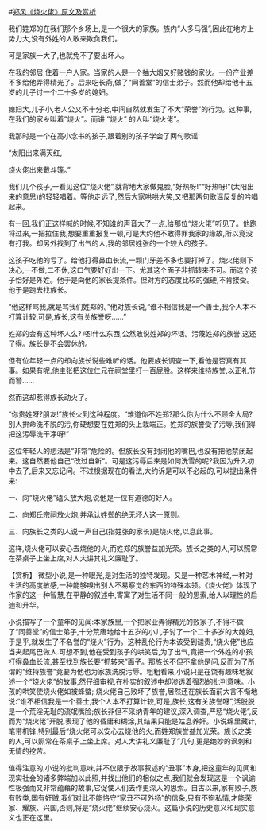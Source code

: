 #[郑风《烧火佬》原文及赏析](https://www.vrrw.net/wx/15005.html)

我们姓郑的在我们那个乡场上,是一个很大的家族。族内“人多马强”,因此在地方上势力大,没有外姓的人敢来欺负我们。

可是家族一大了,也就免不了要出坏人。

在我的邻居,住着一户人家。当家的人是一个抽大烟又好赌钱的家伙。一份产业差不多给他弄得精光了。后来吃长斋,做了“同善堂”的信士弟子。然而他却给他十五岁的儿子讨一个二十多岁的媳妇。

媳妇大,儿子小,老人公又不十分老,中间自然就发生了不大“荣誉”的行为。这种事,在我们的家乡叫着“烧火”。而讲 “烧火” 的人叫“烧火佬”。

我那时是一个在高小念书的孩子,跟着别的孩子学会了两句歌谣:

“太阳出来满天红,

烧火佬出来戴斗篷。”

我们几个孩子,一看见这位“烧火佬”,就背地大家做鬼脸,“好热呀!”“好热呀!”(太阳出来的意思)的轻轻唱着。等他走远了,然后大家哄哄大笑,又把那两句歌谣反复的吟唱起来。

有一回,我们正这样喊的时候,不知谁的声音大了一点,给那位“烧火佬”听见了。他跑将过来,一把拉住我,想要重重报复一顿,可是大约他不敢得罪我家的缘故,所以竟没有打我。却另外找到了出气的人,我的邻居姓张的一个较大的孩子。

这孩子吃他的亏了。给他打得鼻血长流,一颗门牙差不多也要打掉了。烧火佬则下决心,一不做,二不休,这口气要好好出一下。尤其这个面子非抓转来不可。而这个孩子恰好是外姓。他于是向他的家长提条件。但对方的态度比较的强硬,不肯接受。他于是跑去找族长。

“他这样骂我,就是骂我们姓郑的。”他对族长说,“谁不相信我是一个善士,我个人本不打算计较,可是,族长,这有关族誉呀……”

姓郑的会有这种坏人么? 呸!什么东西,公然敢说姓郑的坏话。污蔑姓郑的族誉,这还了得。族长是不会罢休的。

但有位年轻一点的却向族长说些难听的话。他要族长调查一下,看他是否真有其事。如果有呢,他主张把这位仁兄在祠堂里打一百屁股。这样来维持族誉,以正礼节而警……

然而这却惹得族长动火了。

“你贵姓呀?朋友!”族长火到这种程度。“难道你不姓郑?那么你为什么不顾全大局?别人拚命洗不脱的污,你硬想要在姓郑的头上栽端正。姓郑的族誉受了污辱,我们得把这污辱洗干净呀!”

这位年轻人的想法是“非常”危险的。但族长没有封闭他的嘴巴,也没有把他禁闭起来。这自然要他自己“改过自新”。可是这污辱后来是如何洗雪的呢?我因为升入初中去了,后来又忘记问。不过根据现在的看法,大约诉是可以不必起的,可以提出条件来:

一、向“烧火佬”磕头放大炮,说他是一位有道德的好人。

二、向郑氏宗祠放火炮,并承认姓郑的绝无坏人这一原则。

三、向族长之类的人说一声自己(指姓张的家长)是烧火佬,以息此事。

这样,烧火佬可以安心去烧他的火,而姓郑的族誉益加光荣。族长之类的人,可以照常在茶桌子上坐上席,对人大讲其礼义廉耻了。



【赏析】 微型小说,是一种眼光,是对生活的独特发现。又是一种艺术神经,一种对生活的高度敏感,一种能够嗅出别人不易察觉的东西的特殊本领。《烧火佬》体现了作家的这一种智慧,在平静的叙述中,寄寓了对生活不同一般的思索,给人以理性的启迪和升华。

小说描写了一个童年的见闻:本家族里,一个把家业弄得精光的败家子,不得不做了“同善堂”的信士弟子,十分荒唐地给十五岁的小儿子讨了一个二十多岁的大媳妇,于是乎,就发生了不名誉的“烧火”行为。这种乱伦行为本该受到谴责,“烧火佬”也应当夹起尾巴做人.可想不到,他在受到孩子的哄笑后,为了出气,竟把一个外姓的小孩打得鼻血长流,甚至找到族长要“抓转来”面子。那族长不但不拿他是问,反而为了所谓的“维持族誉”竟要为他也为家族洗脱污辱。粗粗看来,小说只是在饶有趣味地叙述一个“烧火佬”的故事,然仔细审视,在朴实的叙述中却渗透着强烈的批判意味。小孩的哄笑使烧火佬如被蜂螫; 烧火佬自己败坏了族誉,居然还在族长面前大言不惭地说:“谁不相信我是一个善士,我个人本不打算计较,可是,族长,这有关族誉呀”,活脱脱是一个荒淫无耻的流氓嘴脸;族长非但不采纳青年的建议,深入调查,严惩“烧火佬”,反而为“烧火佬”开脱,表现了他的昏庸和糊涂,其结果只能是姑息养奸。小说绵里藏针,笔带机锋,特别最后“烧火佬可以安心去烧他的火,而姓郑族誉益加光荣。族长之类的人,可以照常在茶桌子上坐上席。对人大讲礼义廉耻了”几句,更是绝妙的讽刺和无情的挖苦。

值得注意的,小说的批判意味,并不仅限于故事叙述的“丑事”本身,把这童年的见闻和现实社会的诸多弊端加以此照,并找出他们的相似之点,我们就会发现这是一个讽谕性极强而又非常蕴藉的故事,它促使人们去作更深入的思索。自古以来,家有败子,族有败类,国有奸贼,我们对此不能恪守“家丑不可外扬”的信条,只有不徇私情,才能荣家、耀族、兴国,否则,将是“烧火佬”继续安心烧火。这篇小说的历史意义和现实意义也正在这里。

